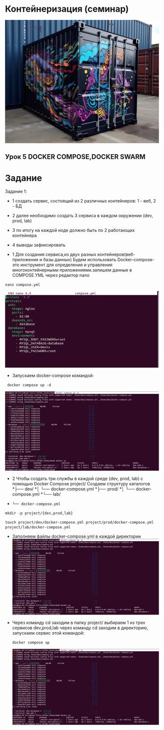 # Контейнеризация (семинар)
![picture for containerization](https://github.com/DRain777/Containerization/blob/algoritm/source/super_conteiner.jpeg)

## Урок 5 DOCKER COMPOSE,DOCKER SWARM

# Задание 
Задание 1:
* 1 создать сервис, состоящий из 2 различных контейнеров: 1 - веб, 2 - БД
* 2 далее необходимо создать 3 сервиса в каждом окружении (dev, prod, lab)
* 3 по итогу на каждой ноде должно быть по 2 работающих контейнера
* 4 выводы зафиксировать

* 1 Для создания сервиса,из двух разных контейнеров(веб-приложение и базы данных)
   Будем использовать Docker-compose- это инструмент для определения и управления
   многоконтейнерными приложениями.запишем данные в COMPOSE.YML через редактор nano  
```
nano compose.yml
```
![picture for containerization](https://github.com/DRain777/Containerization/blob/algoritm/source/1nano_compose.png)

* Запускаем docker-compose командой: 
```
 docker compose up -d
```
![picture for containerization](https://github.com/DRain777/Containerization/blob/algoritm/source/2docker_ps.png)



* 2 Чтобы создать три службы в каждой среде (dev, prod, lab) с помощью Docker Compose
 project/ Создаем структуру каталогов   
*├── dev/
*│    └── docker-compose.yml
*├── prod/
*│    └── docker-compose.yml
*└── lab/
*     └── docker-compose.yml

```
mkdir -p project/{dev,prod,lab}
```
```
touch project/dev/docker-compose.yml project/prod/docker-compose.yml project/lab/docker-compose.yml
```
* Заполняем  файлы docker-compose.yml в каждой директории 
![picture for containerization](https://github.com/DRain777/Containerization/blob/algoritm/source/2docker_ps.png)

* Через команду cd заходим в папку project/ выбираем 1 из трех сервисов dev,prod,lab 
   через команду cd заходим в директорию, запускаем сервис этой командой:
   ```
   docker compose up 
   ``` 
   ![picture for containerization](https://github.com/DRain777/Containerization/blob/algoritm/source/2docker_ps.png)



